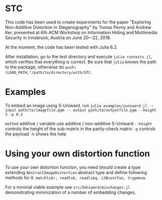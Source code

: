 # STC

This code has been used to create experiments for the paper "Exploring Non-Additive Distortion in Steganography" by Tomas Pevny and Andrew Ker, presented at 6th ACM Workshop on Information Hiding and Multimedia Security in Innsbruck, Austria on June 20--22, 2018.

At the moment, the code has been tested with Julia 6.2.

After installation, go to the test directory and execute `julia runtests.jl`, which verifies that everything is correct. Be sure that `julia` knows the path to the package, otherwise do `push!(LOAD_PATH,"/path/to/directory/with/STC`.

# Examples

To embed an image using S-Uniward, run
`julia examples/suniward.jl --input path/to/imagefile.pgm -- output path/to/outputfile.pgm --height 3 -p 0.3`

`method`    additive / variable use additive / non-additive S-Uniward
`--height`  controls the height of the sub-matrix in the parity-check matrix
`-p`        controls the payload
`-h`        shows the help


# Using your own distortion function

To use your own distortion function, you need should create a type extending  `AbstractImageDistortion` abstract type and define following methods for it.
`matchlsb!, readlsb, readlsbq, LSBcostfun, trypmone`.

For a minimal viable example see `src/SUniward/minchanges.jl` demonstrating minimization of a number of embedding changes. 